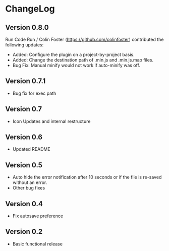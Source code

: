 # ChangeLog

## Version 0.8.0
Run Code Run / Colin Foster (https://github.com/colinfoster) contributed the following updates:
- Added: Configure the plugin on a project-by-project basis.
- Added: Change the destination path of .min.js and .min.js.map files.
- Bug Fix: Manual minify would not work if auto-minify was off.

## Version 0.7.1
- Bug fix for exec path

## Version 0.7
- Icon Updates and internal restructure

## Version 0.6
- Updated README

## Version 0.5
- Auto hide the error notification after 10 seconds or if the file is re-saved without an error.
- Other bug fixes

## Version 0.4
- Fix autosave preference

## Version 0.2

- Basic functional release
